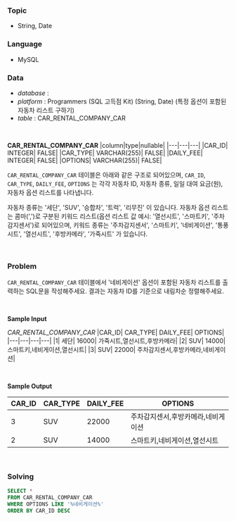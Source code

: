 ### Topic
- String, Date
  
### Language
- MySQL

### Data
- *database* : 
- *platform* : Programmers (SQL 고득점 Kit) (String, Date) (특정 옵션이 포함된 자동차 리스트 구하기)
- *table* : CAR_RENTAL_COMPANY_CAR

<br>

**CAR_RENTAL_COMPANY_CAR**
|column|type|nullable|
|---|---|---|
|CAR_ID|	INTEGER|	FALSE|
|CAR_TYPE|	VARCHAR(255)|	FALSE|
|DAILY_FEE|	INTEGER|	FALSE|
|OPTIONS|	VARCHAR(255)|	FALSE|

`CAR_RENTAL_COMPANY_CAR` 테이블은 아래와 같은 구조로 되어있으며, `CAR_ID`, `CAR_TYPE`, `DAILY_FEE`, `OPTIONS` 는 각각 자동차 ID, 자동차 종류, 일일 대여 요금(원), 자동차 옵션 리스트를 나타냅니다.

자동차 종류는 '세단', 'SUV', '승합차', '트럭', '리무진' 이 있습니다. 자동차 옵션 리스트는 콤마(',')로 구분된 키워드 리스트(옵션 리스트 값 예시: '열선시트', '스마트키', '주차감지센서')로 되어있으며, 키워드 종류는 '주차감지센서', '스마트키', '네비게이션', '통풍시트', '열선시트', '후방카메라', '가죽시트' 가 있습니다.

<br>

### Problem
`CAR_RENTAL_COMPANY_CAR` 테이블에서 '네비게이션' 옵션이 포함된 자동차 리스트를 출력하는 SQL문을 작성해주세요. 결과는 자동차 ID를 기준으로 내림차순 정렬해주세요.

<br>

**Sample Input**

*CAR_RENTAL_COMPANY_CAR*
|CAR_ID|	CAR_TYPE|	DAILY_FEE|	OPTIONS|
|---|---|---|---|
|1|	세단|	16000|	가죽시트,열선시트,후방카메라|
|2|	SUV|	14000|	스마트키,네비게이션,열선시트|
|3|	SUV|	22000|	주차감지센서,후방카메라,네비게이션|
  
<br>

**Sample Output**

|CAR_ID|	CAR_TYPE|	DAILY_FEE|	OPTIONS|
|---|---|---|---|
|3|	SUV|	22000|	주차감지센서,후방카메라,네비게이션|
|2|	SUV|	14000|	스마트키,네비게이션,열선시트|

<br>

### Solving

```sql
SELECT *
FROM CAR_RENTAL_COMPANY_CAR
WHERE OPTIONS LIKE '%네비게이션%'
ORDER BY CAR_ID DESC
```
